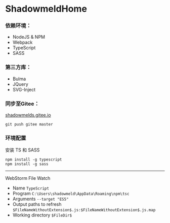 # ShadowmeldHome

### 依赖环境：

- NodeJS & NPM
- Webpack
- TypeScript
- SASS

### 第三方库：

- Bulma 
- JQuery
- SVG-Inject

### 同步至Gitee：

[shadowmelds.gitee.io](https://shadowmelds.gitee.io)

```
git push gitee master
```

### 环境配置

安装 TS 和 SASS
```
npm install -g typescript
npm install -g sass
```

---

WebStorm File Watch

- Name `TypeScript`
- Program `C:\Users\shadowmeld\AppData\Roaming\npm\tsc`
- Arguments `--target "ES5"`
- Output paths to refresh `$FileNameWithoutExtension$.js:$FileNameWithoutExtension$.js.map`
- Working directory `$FileDir$`